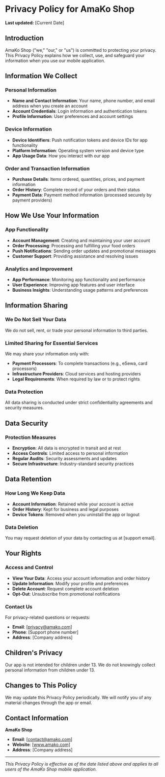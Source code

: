 # Privacy Policy for AmaKo Shop

**Last updated:** [Current Date]

## Introduction

AmaKo Shop ("we," "our," or "us") is committed to protecting your privacy. This Privacy Policy explains how we collect, use, and safeguard your information when you use our mobile application.

## Information We Collect

### Personal Information
- **Name and Contact Information**: Your name, phone number, and email address when you create an account
- **Account Credentials**: Login information and authentication tokens
- **Profile Information**: User preferences and account settings

### Device Information
- **Device Identifiers**: Push notification tokens and device IDs for app functionality
- **Platform Information**: Operating system version and device type
- **App Usage Data**: How you interact with our app

### Order and Transaction Information
- **Purchase Details**: Items ordered, quantities, prices, and payment information
- **Order History**: Complete record of your orders and their status
- **Payment Data**: Payment method information (processed securely by payment providers)

## How We Use Your Information

### App Functionality
- **Account Management**: Creating and maintaining your user account
- **Order Processing**: Processing and fulfilling your food orders
- **Push Notifications**: Sending order updates and promotional messages
- **Customer Support**: Providing assistance and resolving issues

### Analytics and Improvement
- **App Performance**: Monitoring app functionality and performance
- **User Experience**: Improving app features and user interface
- **Business Insights**: Understanding usage patterns and preferences

## Information Sharing

### We Do Not Sell Your Data
We do not sell, rent, or trade your personal information to third parties.

### Limited Sharing for Essential Services
We may share your information only with:
- **Payment Processors**: To complete transactions (e.g., eSewa, card processors)
- **Infrastructure Providers**: Cloud services and hosting providers
- **Legal Requirements**: When required by law or to protect rights

### Data Protection
All data sharing is conducted under strict confidentiality agreements and security measures.

## Data Security

### Protection Measures
- **Encryption**: All data is encrypted in transit and at rest
- **Access Controls**: Limited access to personal information
- **Regular Audits**: Security assessments and updates
- **Secure Infrastructure**: Industry-standard security practices

## Data Retention

### How Long We Keep Data
- **Account Information**: Retained while your account is active
- **Order History**: Kept for business and legal purposes
- **Device Tokens**: Removed when you uninstall the app or logout

### Data Deletion
You may request deletion of your data by contacting us at [support email].

## Your Rights

### Access and Control
- **View Your Data**: Access your account information and order history
- **Update Information**: Modify your profile and preferences
- **Delete Account**: Request complete account deletion
- **Opt-Out**: Unsubscribe from promotional notifications

### Contact Us
For privacy-related questions or requests:
- **Email**: [privacy@amako.com]
- **Phone**: [Support phone number]
- **Address**: [Company address]

## Children's Privacy

Our app is not intended for children under 13. We do not knowingly collect personal information from children under 13.

## Changes to This Policy

We may update this Privacy Policy periodically. We will notify you of any material changes through the app or email.

## Contact Information

**AmaKo Shop**
- **Email**: [contact@amako.com]
- **Website**: [www.amako.com]
- **Address**: [Company address]

---

*This Privacy Policy is effective as of the date listed above and applies to all users of the AmaKo Shop mobile application.*
